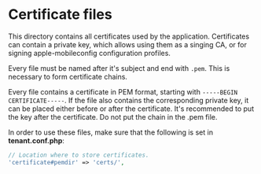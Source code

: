 # Certificate files

This directory contains all certificates used by the application.
Certificates can contain a private key, which allows using them as a singing CA,
or for signing apple-mobileconfig configuration profiles.

Every file must be named after it's subject and end with `.pem`.
This is necessary to form certificate chains.

Every file contains a certificate in PEM format,
starting with `-----BEGIN CERTIFICATE-----`.
If the file also contains the corresponding private key,
it can be placed either before or after the certificate.
It's recommended to put the key after the certificate.
Do not put the chain in the .pem file.

In order to use these files, make sure that the following is set in **tenant.conf.php**:

```php
// Location where to store certificates.
'certificate#pemdir' => 'certs/',
```
